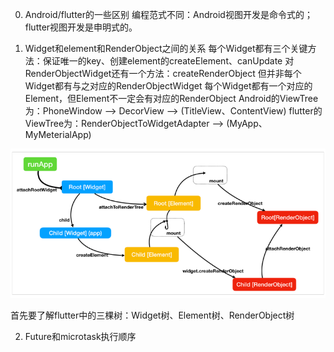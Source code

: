0. Android/flutter的一些区别
  编程范式不同：Android视图开发是命令式的；flutter视图开发是申明式的。

1. Widget和element和RenderObject之间的关系
  每个Widget都有三个关键方法：保证唯一的key、创建element的createElement、canUpdate
  对RenderObjectWidget还有一个方法：createRenderObject
  但并非每个Widget都有与之对应的RenderObjectWidget
  每个Widget都有一个对应的Element，但Element不一定会有对应的RenderObject
  Android的ViewTree为：PhoneWindow ——> DecorView ——> (TitleView、ContentView)
  flutter的ViewTree为：RenderObjectToWidgetAdapter ——> (MyApp、MyMeterialApp)

  ![35a9047a4b3cb83a957c65b9671fbf5](/assets/35a9047a4b3cb83a957c65b9671fbf5.png)

  首先要了解flutter中的三棵树：Widget树、Element树、RenderObject树

2. Future和microtask执行顺序
